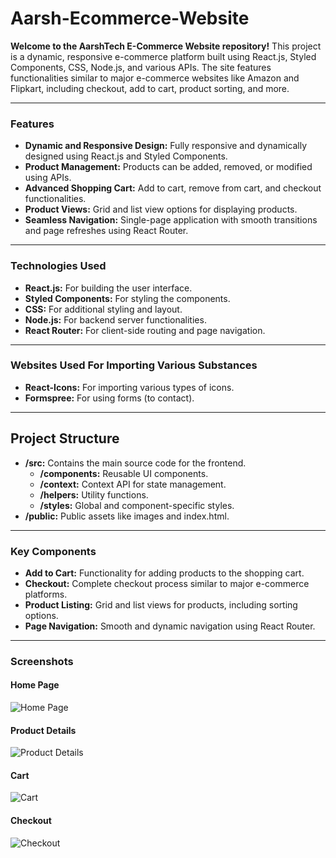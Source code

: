 # Aarsh-Ecommerce-Website

**Welcome to the AarshTech E-Commerce Website repository!** This project is a dynamic, responsive e-commerce platform built using React.js, Styled Components, CSS, Node.js, and various APIs. The site features functionalities similar to major e-commerce websites like Amazon and Flipkart, including checkout, add to cart, product sorting, and more.

---

### Features

- **Dynamic and Responsive Design:** Fully responsive and dynamically designed using React.js and Styled Components.
- **Product Management:** Products can be added, removed, or modified using APIs.
- **Advanced Shopping Cart:** Add to cart, remove from cart, and checkout functionalities.
- **Product Views:** Grid and list view options for displaying products.
- **Seamless Navigation:** Single-page application with smooth transitions and page refreshes using React Router.

---

### Technologies Used

- **React.js:** For building the user interface.
- **Styled Components:** For styling the components.
- **CSS:** For additional styling and layout.
- **Node.js:** For backend server functionalities.
- **React Router:** For client-side routing and page navigation.

---

### Websites Used For Importing Various Substances

- **React-Icons:** For importing various types of icons.
- **Formspree:** For using forms (to contact).

---

## Project Structure

- **/src:** Contains the main source code for the frontend.
  - **/components:** Reusable UI components.
  - **/context:** Context API for state management.
  - **/helpers:** Utility functions.
  - **/styles:** Global and component-specific styles.
- **/public:** Public assets like images and index.html.

---

### Key Components

- **Add to Cart:** Functionality for adding products to the shopping cart.
- **Checkout:** Complete checkout process similar to major e-commerce platforms.
- **Product Listing:** Grid and list views for products, including sorting options.
- **Page Navigation:** Smooth and dynamic navigation using React Router.

---

### Screenshots

#### Home Page

![Home Page](C:\Users\DELL\Pictures\Screenshots\Screenshot/Screenshot (300))

#### Product Details

![Product Details](https://example.com/images/productdetails.png)

#### Cart

![Cart](https://example.com/images/cart.png)

#### Checkout

![Checkout](https://example.com/images/checkout.png)





